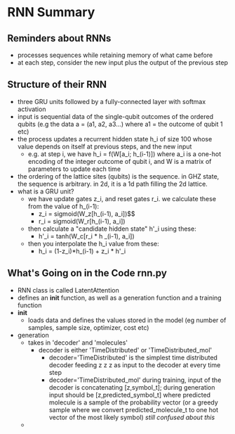 # RNN Summary

## Reminders about RNNs
- processes sequences while retaining memory of what came before
- at each step, consider the new input plus the output of the previous step

## Structure of their RNN
- three GRU units followed by a fully-connected layer with softmax activation
- input is sequential data of the single-qubit outcomes of the ordered qubits (e.g the data a = (a1, a2, a3...) where a1 = the outcome of qubit 1 etc)
- the process updates a recurrent hidden state h_i of size 100 whose value depends on itself at previous steps, and the new input
  - e.g. at step i, we have h_i = f(W[a_i; h_(i-1)]) where a_i is a one-hot encoding of the integer outcome of qubit i, and W is a matrix of parameters to update each time
- the ordering of the lattice sites (qubits) is the sequence. in GHZ state, the sequence is arbitrary. in 2d, it is a 1d path filling the 2d lattice.
- what is a GRU unit?
  - we have update gates z_i, and reset gates r_i. we calculate these from the value of h_(i-1):
    - z_i = sigmoid(W_z[h_(i-1), a_i])$$
    - r_i = sigmoid(W_r[h_(i-1), a_i])
  - then calculate a "candidate hidden state" h'_i using these:
    - h'_i = tanh(W_c[r_i * h _(i-1), a_i])
  - then you interpolate the h_i value from these:
    - h_i = (1-z_i)*h_(i-1) + z_i * h'_i

## What's Going on in the Code rnn.py
- RNN class is called LatentAttention
- defines an __init__ function, as well as a generation function and a training function
- __init__
  - loads data and defines the values stored in the model (eg number of samples, sample size, optimizer, cost etc)
- generation
  - takes in 'decoder' and 'molecules'
    - decoder is either 'TimeDistributed' or 'TimeDistributed_mol'
      - decoder='TimeDistributed' is the simplest time distributed decoder feeding z z z as input to the decoder at every time step
      - decoder='TimeDistributed_mol' during training, input of the decoder is concatenating [z,symbol_t]; during
        generation input should be [z,predicted_symbol_t] where predicted molecule is a sample of the probability
        vector (or a greedy sample where we convert predicted_molecule_t to one hot vector of the most likely symbol)
      *still confused about this*
  -
